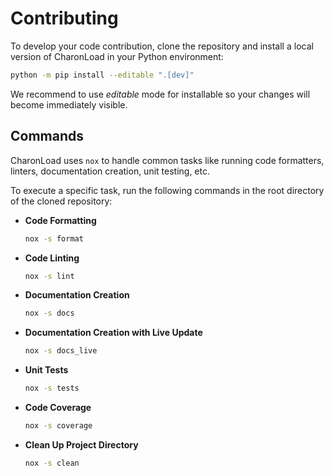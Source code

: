 # Contributing

To develop your code contribution, clone the repository and install a local version of CharonLoad in your Python environment:

```sh
python -m pip install --editable ".[dev]"
```

We recommend to use *editable* mode for installable so your changes will become immediately visible.


## Commands

CharonLoad uses `nox` to handle common tasks like running code formatters, linters, documentation creation, unit testing, etc.

To execute a specific task, run the following commands in the root directory of the cloned repository:

- **Code Formatting**

    ```sh
    nox -s format
    ```

- **Code Linting**

    ```sh
    nox -s lint
    ```

- **Documentation Creation**

    ```sh
    nox -s docs
    ```

- **Documentation Creation with Live Update**

    ```sh
    nox -s docs_live
    ```

- **Unit Tests**

    ```sh
    nox -s tests
    ```

- **Code Coverage**

    ```sh
    nox -s coverage
    ```

- **Clean Up Project Directory**

    ```sh
    nox -s clean
    ```
